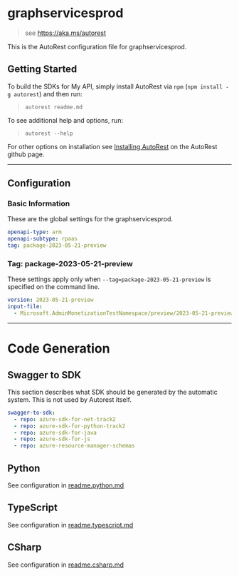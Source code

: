 # graphservicesprod

> see https://aka.ms/autorest

This is the AutoRest configuration file for graphservicesprod.

## Getting Started

To build the SDKs for My API, simply install AutoRest via `npm` (`npm install -g autorest`) and then run:

> `autorest readme.md`

To see additional help and options, run:

> `autorest --help`

For other options on installation see [Installing AutoRest](https://aka.ms/autorest/install) on the AutoRest github page.

---

## Configuration

### Basic Information

These are the global settings for the graphservicesprod.

```yaml
openapi-type: arm
openapi-subtype: rpaas
tag: package-2023-05-21-preview
```

### Tag: package-2023-05-21-preview

These settings apply only when `--tag=package-2023-05-21-preview` is specified on the command line.

```yaml $(tag) == 'package-2023-05-21-preview'
version: 2023-05-21-preview
input-file:
  - Microsoft.AdminMonetizationTestNamespace/preview/2023-05-21-preview/graphservicesprod.json
```

---

# Code Generation

## Swagger to SDK

This section describes what SDK should be generated by the automatic system.
This is not used by Autorest itself.

```yaml $(swagger-to-sdk)
swagger-to-sdk:
  - repo: azure-sdk-for-net-track2
  - repo: azure-sdk-for-python-track2
  - repo: azure-sdk-for-java
  - repo: azure-sdk-for-js
  - repo: azure-resource-manager-schemas
```

## Python

See configuration in [readme.python.md](./readme.python.md)

## TypeScript

See configuration in [readme.typescript.md](./readme.typescript.md)

## CSharp

See configuration in [readme.csharp.md](./readme.csharp.md)
